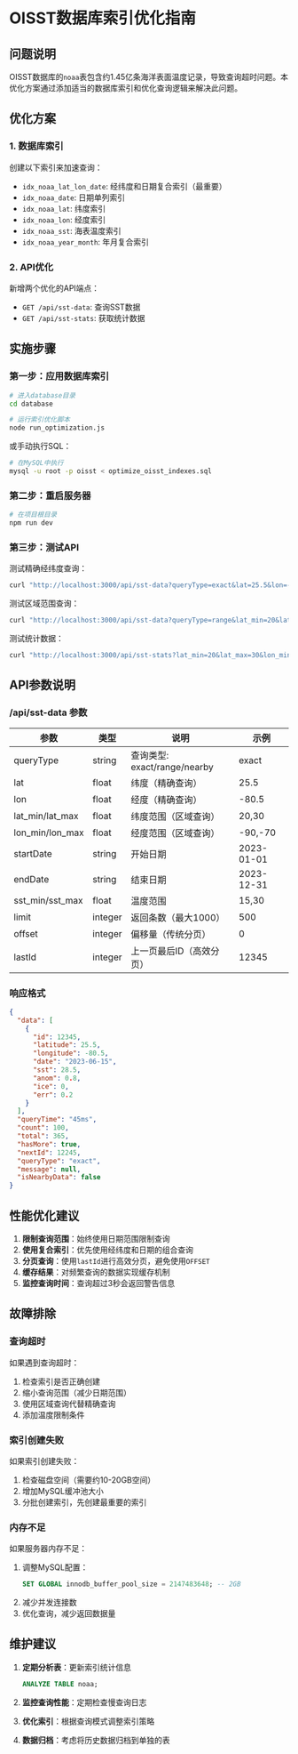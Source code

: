 # OISST数据库索引优化指南

## 问题说明

OISST数据库的`noaa`表包含约1.45亿条海洋表面温度记录，导致查询超时问题。本优化方案通过添加适当的数据库索引和优化查询逻辑来解决此问题。

## 优化方案

### 1. 数据库索引

创建以下索引来加速查询：

- `idx_noaa_lat_lon_date`: 经纬度和日期复合索引（最重要）
- `idx_noaa_date`: 日期单列索引
- `idx_noaa_lat`: 纬度索引
- `idx_noaa_lon`: 经度索引
- `idx_noaa_sst`: 海表温度索引
- `idx_noaa_year_month`: 年月复合索引

### 2. API优化

新增两个优化的API端点：

- `GET /api/sst-data`: 查询SST数据
- `GET /api/sst-stats`: 获取统计数据

## 实施步骤

### 第一步：应用数据库索引

```bash
# 进入database目录
cd database

# 运行索引优化脚本
node run_optimization.js
```

或手动执行SQL：

```bash
# 在MySQL中执行
mysql -u root -p oisst < optimize_oisst_indexes.sql
```

### 第二步：重启服务器

```bash
# 在项目根目录
npm run dev
```

### 第三步：测试API

测试精确经纬度查询：

```bash
curl "http://localhost:3000/api/sst-data?queryType=exact&lat=25.5&lon=-80.5&startDate=2023-01-01&endDate=2023-12-31&limit=100"
```

测试区域范围查询：

```bash
curl "http://localhost:3000/api/sst-data?queryType=range&lat_min=20&lat_max=30&lon_min=-90&lon_max=-70&startDate=2023-01-01&endDate=2023-12-31&limit=500"
```

测试统计数据：

```bash
curl "http://localhost:3000/api/sst-stats?lat_min=20&lat_max=30&lon_min=-90&lon_max=-70&startDate=2023-01-01&endDate=2023-12-31&groupBy=month"
```

## API参数说明

### /api/sst-data 参数

| 参数 | 类型 | 说明 | 示例 |
|------|------|------|------|
| queryType | string | 查询类型: exact/range/nearby | exact |
| lat | float | 纬度（精确查询） | 25.5 |
| lon | float | 经度（精确查询） | -80.5 |
| lat_min/lat_max | float | 纬度范围（区域查询） | 20,30 |
| lon_min/lon_max | float | 经度范围（区域查询） | -90,-70 |
| startDate | string | 开始日期 | 2023-01-01 |
| endDate | string | 结束日期 | 2023-12-31 |
| sst_min/sst_max | float | 温度范围 | 15,30 |
| limit | integer | 返回条数（最大1000） | 500 |
| offset | integer | 偏移量（传统分页） | 0 |
| lastId | integer | 上一页最后ID（高效分页） | 12345 |

### 响应格式

```json
{
  "data": [
    {
      "id": 12345,
      "latitude": 25.5,
      "longitude": -80.5,
      "date": "2023-06-15",
      "sst": 28.5,
      "anom": 0.8,
      "ice": 0,
      "err": 0.2
    }
  ],
  "queryTime": "45ms",
  "count": 100,
  "total": 365,
  "hasMore": true,
  "nextId": 12245,
  "queryType": "exact",
  "message": null,
  "isNearbyData": false
}
```

## 性能优化建议

1. **限制查询范围**：始终使用日期范围限制查询
2. **使用复合索引**：优先使用经纬度和日期的组合查询
3. **分页查询**：使用`lastId`进行高效分页，避免使用`OFFSET`
4. **缓存结果**：对频繁查询的数据实现缓存机制
5. **监控查询时间**：查询超过3秒会返回警告信息

## 故障排除

### 查询超时

如果遇到查询超时：

1. 检查索引是否正确创建
2. 缩小查询范围（减少日期范围）
3. 使用区域查询代替精确查询
4. 添加温度限制条件

### 索引创建失败

如果索引创建失败：

1. 检查磁盘空间（需要约10-20GB空间）
2. 增加MySQL缓冲池大小
3. 分批创建索引，先创建最重要的索引

### 内存不足

如果服务器内存不足：

1. 调整MySQL配置：
   ```sql
   SET GLOBAL innodb_buffer_pool_size = 2147483648; -- 2GB
   ```
2. 减少并发连接数
3. 优化查询，减少返回数据量

## 维护建议

1. **定期分析表**：更新索引统计信息
   ```sql
   ANALYZE TABLE noaa;
   ```

2. **监控查询性能**：定期检查慢查询日志

3. **优化索引**：根据查询模式调整索引策略

4. **数据归档**：考虑将历史数据归档到单独的表